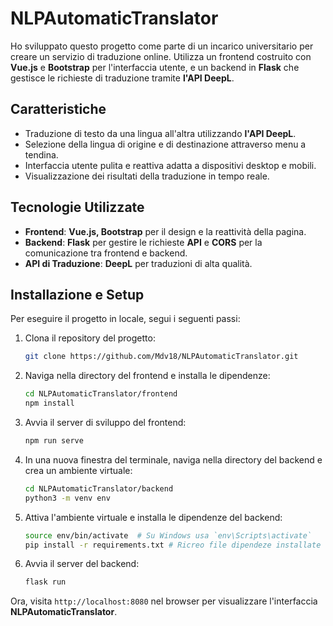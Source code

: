 # NLPAutomaticTranslator

Ho sviluppato questo progetto come parte di un incarico universitario per creare un servizio di traduzione online. Utilizza un frontend costruito con **Vue.js** e **Bootstrap** per l'interfaccia utente, e un backend in **Flask** che gestisce le richieste di traduzione tramite **l'API DeepL**.

## Caratteristiche

- Traduzione di testo da una lingua all'altra utilizzando **l'API DeepL**.
- Selezione della lingua di origine e di destinazione attraverso menu a tendina.
- Interfaccia utente pulita e reattiva adatta a dispositivi desktop e mobili.
- Visualizzazione dei risultati della traduzione in tempo reale.

## Tecnologie Utilizzate

- **Frontend**: **Vue.js, Bootstrap** per il design e la reattività della pagina.
- **Backend**: **Flask** per gestire le richieste **API** e **CORS** per la comunicazione tra frontend e backend.
- **API di Traduzione**: **DeepL** per traduzioni di alta qualità.

## Installazione e Setup

Per eseguire il progetto in locale, segui i seguenti passi:

1. Clona il repository del progetto:
    ```sh
    git clone https://github.com/Mdv18/NLPAutomaticTranslator.git
    ```

2. Naviga nella directory del frontend e installa le dipendenze:
    ```sh
    cd NLPAutomaticTranslator/frontend
    npm install
    ```

3. Avvia il server di sviluppo del frontend:
    ```sh
    npm run serve
    ```

4. In una nuova finestra del terminale, naviga nella directory del backend e crea un ambiente virtuale:
    ```sh
    cd NLPAutomaticTranslator/backend
    python3 -m venv env
    ```

5. Attiva l'ambiente virtuale e installa le dipendenze del backend:
    ```sh
    source env/bin/activate  # Su Windows usa `env\Scripts\activate`
    pip install -r requirements.txt # Ricreo file dipendeze installate - pip freeze > requirements.txt

    ```

6. Avvia il server del backend:
    ```sh
    flask run
    ```

Ora, visita `http://localhost:8080` nel browser per visualizzare l'interfaccia **NLPAutomaticTranslator**.
